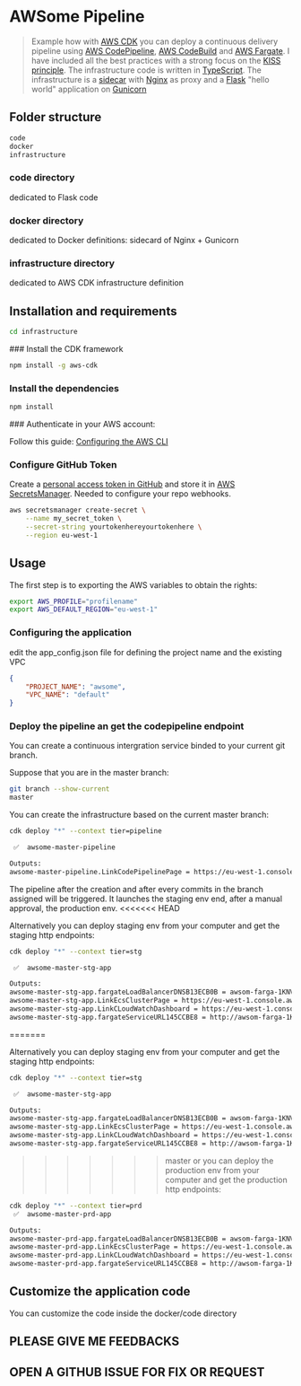 # AWSome Pipeline

> Example how with [AWS CDK](https://docs.aws.amazon.com/cdk/latest/guide/home.html) you can deploy a continuous delivery
> pipeline using [AWS CodePipeline](https://aws.amazon.com/codepipeline/), [AWS CodeBuild](https://aws.amazon.com/codebuild/) and
> [AWS Fargate](https://aws.amazon.com/fargate/).
> I have included all the best practices with a strong focus on the [KISS principle](https://en.wikipedia.org/wiki/KISS_principle).
> The infrastructure code is written in [TypeScript](https://www.typescriptlang.org/). The infrastructure is a [sidecar](https://aws.amazon.com/blogs/compute/nginx-reverse-proxy-sidecar-container-on-amazon-ecs/)
> with [Nginx](http://nginx.org/) as proxy and a [Flask](https://palletsprojects.com/p/flask/) "hello world" application on [Gunicorn](https://gunicorn.org/)

## Folder structure

```bash
code
docker
infrastructure
```

### code directory

dedicated to Flask code

### docker directory

dedicated to Docker definitions: sidecard of Nginx + Gunicorn

### infrastructure directory

dedicated to AWS CDK infrastructure definition

## Installation and requirements

```bash
cd infrastructure
```

### Install the CDK framework

```bash
npm install -g aws-cdk
```

### Install the dependencies

```bash
npm install
```

### Authenticate in your AWS account:

Follow this guide: [Configuring the AWS CLI](https://docs.aws.amazon.com/cli/latest/userguide/cli-chap-configure.html)

### Configure GitHub Token

Create a [personal access token in GitHub](https://help.github.com/en/github/authenticating-to-github/creating-a-personal-access-token-for-the-command-line)
and store it in [AWS SecretsManager](https://aws.amazon.com/secrets-manager/).
Needed to configure your repo webhooks.

```bash
aws secretsmanager create-secret \
    --name my_secret_token \
    --secret-string yourtokenhereyourtokenhere \
    --region eu-west-1
```

## Usage

The first step is to exporting the AWS variables to obtain the rights:

```bash
export AWS_PROFILE="profilename"
export AWS_DEFAULT_REGION="eu-west-1"
```

### Configuring the application

edit the app_config.json file for defining the project name and the existing VPC

```json
{
    "PROJECT_NAME": "awsome",
    "VPC_NAME": "default"
}
```

### Deploy the pipeline an get the codepipeline endpoint

You can create a continuous intergration service binded to your current git branch.

Suppose that you are in the master branch:

```bash
git branch --show-current
master
```

You can create the infrastructure based on the current master branch:

```bash
cdk deploy "*" --context tier=pipeline

 ✅  awsome-master-pipeline

Outputs:
awsome-master-pipeline.LinkCodePipelinePage = https://eu-west-1.console.aws.amazon.com/codesuite/codepipeline/pipelines/awsome-master-pipeline-PipelineC660917D-11U99LG5Y4H4V/view?region=eu-west-1
```

The pipeline after the creation and after every commits in the branch assigned will be triggered. It launches the staging env end, after a manual approval, the production env.
<<<<<<< HEAD

Alternatively you can deploy staging env from your computer and get the staging http endpoints:

```bash
cdk deploy "*" --context tier=stg

 ✅  awsome-master-stg-app

Outputs:
awsome-master-stg-app.fargateLoadBalancerDNSB13ECB0B = awsom-farga-1KNVPTS0GNV8J-XXXXXXXXX.eu-west-1.elb.amazonaws.com
awsome-master-stg-app.LinkEcsClusterPage = https://eu-west-1.console.aws.amazon.com/ecs/home?region=eu-west-1#/clusters/awsome-master-stg-app-cluster611F8AFF-okLxuoDdfc1o/fargateServices
awsome-master-stg-app.LinkCLoudWatchDashboard = https://eu-west-1.console.aws.amazon.com/cloudwatch//home?region=eu-west-1#dashboards:name=awsome-dashboard-stg-app
awsome-master-stg-app.fargateServiceURL145CCBE8 = http://awsom-farga-1KNVPTS0GNV8J-XXXXXXXXX.eu-west-1.elb.amazonaws.com
```

=======

Alternatively you can deploy staging env from your computer and get the staging http endpoints:

```bash
cdk deploy "*" --context tier=stg

 ✅  awsome-master-stg-app

Outputs:
awsome-master-stg-app.fargateLoadBalancerDNSB13ECB0B = awsom-farga-1KNVPTS0GNV8J-XXXXXXXXX.eu-west-1.elb.amazonaws.com
awsome-master-stg-app.LinkEcsClusterPage = https://eu-west-1.console.aws.amazon.com/ecs/home?region=eu-west-1#/clusters/awsome-master-stg-app-cluster611F8AFF-okLxuoDdfc1o/fargateServices
awsome-master-stg-app.LinkCLoudWatchDashboard = https://eu-west-1.console.aws.amazon.com/cloudwatch//home?region=eu-west-1#dashboards:name=awsome-dashboard-stg-app
awsome-master-stg-app.fargateServiceURL145CCBE8 = http://awsom-farga-1KNVPTS0GNV8J-XXXXXXXXX.eu-west-1.elb.amazonaws.com
```

>>>>>>> master
or you can deploy the production env from your computer and get the production http endpoints:

```bash
cdk deploy "*" --context tier=prd
 ✅  awsome-master-prd-app

Outputs:
awsome-master-prd-app.fargateLoadBalancerDNSB13ECB0B = awsom-farga-1KNVPTS0GNV8J-XXXXXXXXX.eu-west-1.elb.amazonaws.com
awsome-master-prd-app.LinkEcsClusterPage = https://eu-west-1.console.aws.amazon.com/ecs/home?region=eu-west-1#/clusters/awsome-master-prd-app-cluster611F8AFF-okLxuoDdfc1o/fargateServices
awsome-master-prd-app.LinkCLoudWatchDashboard = https://eu-west-1.console.aws.amazon.com/cloudwatch//home?region=eu-west-1#dashboards:name=awsome-master-prd-app
awsome-master-prd-app.fargateServiceURL145CCBE8 = http://awsom-farga-1KNVPTS0GNV8J-XXXXXXXXX.eu-west-1.elb.amazonaws.com
```

## Customize the application code

You can customize the code inside the docker/code directory

## PLEASE GIVE ME FEEDBACKS

## OPEN A GITHUB ISSUE FOR FIX OR REQUEST
